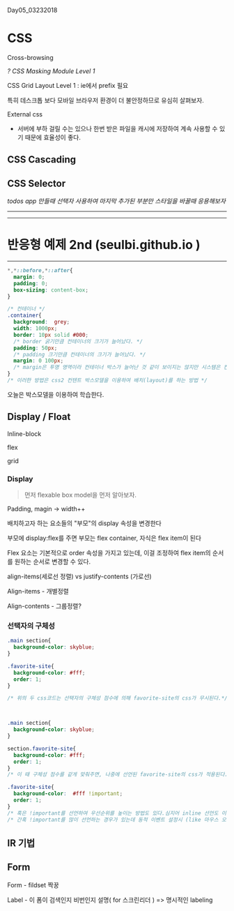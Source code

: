 Day05_03232018

# CSS

Cross-browsing

*? CSS Masking Module Level 1*

CSS Grid Layout Level 1 : ie에서 prefix 필요

특히 데스크톱 보다 모바일 브라우저 환경이 더 불안정하므로 유심히 살펴보자.

External css

- 서버에 부하 걸릴 수는 있으나 한번 받은 파일을 캐시에 저장하여 계속 사용할 수 있기 때문에 효율성이 좋다.



## CSS Cascading





## CSS Selector

*todos app 만들때 선택자 사용하여 마지막 추가된 부분만 스타일을 바꿀때 응용해보자*



---

---



# 반응형 예제 2nd (seulbi.github.io ) 

---

```css
*,*::before,*::after{
  margin: 0;
  padding: 0;
  box-sizing: content-box;
}

/* 컨테이너 */
.container{
  background:  grey;
  width: 1000px;
  border: 10px solid #000; 
  /* border 굵기만큼 컨테이너의 크기가 늘어났다. */
  padding: 50px;
  /* padding 크기만큼 컨테이너의 크기가 늘어났다. */
  margin: 0 100px;
  /* margin은 투명 영역이라 컨테이너 박스가 늘어난 것 같이 보이지는 않지만 시스템은 컨테이너 박스가 늘어난 것으로 인식한다. basic box model에 의해서 */
}
/* 이러한 방법은 css2 컨텐트 박스모델을 이용하여 배치(layout)를 하는 방법 */
```

오늘은 박스모델을 이용하여 학습한다.



## Display / Float

Inline-block

flex

grid



### Display

> 먼저 flexable box model을 먼저 알아보자.

Padding, magin -> width++

배치하고자 하는 요소들의 "부모"의 display 속성을 변경한다

부모에 display:flex를 주면 부모는 flex container, 자식은 flex item이 된다

Flex 요소는 기본적으로 order 속성을 가지고 있는데, 이걸 조정하여 flex item의 순서를 원하는 순서로 변경할 수 있다.

align-items(세로선 정렬)  vs  justify-contents (가로선)

Align-items - 개별정렬

Align-contents - 그룹정렬?





### 선택자의 구체성

```Css
.main section{
  background-color: skyblue;
}

.favorite-site{
  background-color: #fff;
  order: 1;
}

/* 위의 두 css코드는 선택자의 구체성 점수에 의해 favorite-site의 css가 무시된다.*/



.main section{
  background-color: skyblue;
}

section.favorite-site{
  background-color: #fff;
  order: 1;
}
/* 이 때 구체성 점수를 같게 맞춰주면, 나중에 선언된 favorite-site의 css가 적용된다.*/

.favorite-site{
  background-color:  #fff !important;
  order: 1;
}
/* 혹은 !important를 선언하여 우선순위를 높이는 방법도 있다.심지어 inline 선언도 이김ㅋ */
/* 간혹 !important를 많이 선언하는 경우가 있는데 동적 이벤트 설정시 (like 마우스 오버가 되면 색을 변경) 활용하는 경우가 있다.*/


```



## IR 기법

## Form

Form - fildset 짝꿍

Label - 이 폼이 검색인지 비번인지 설명( for 스크린리더 ) => 명시적인 labeling